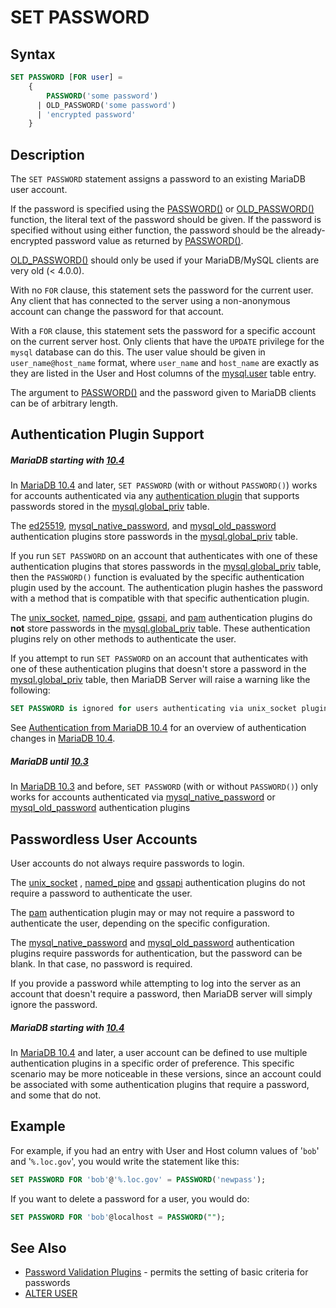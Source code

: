 # SET PASSWORD

## Syntax

```sql
SET PASSWORD [FOR user] =
    {
        PASSWORD('some password')
      | OLD_PASSWORD('some password')
      | 'encrypted password'
    }
```

## Description

The `SET PASSWORD` statement assigns a password to an existing MariaDB user
account.

If the password is specified using the [PASSWORD()](/built-in-functions/secondary-functions/encryption-hashing-and-compression-functions/password/) or [OLD_PASSWORD()](/built-in-functions/secondary-functions/encryption-hashing-and-compression-functions/old_password/)
function, the literal text of the password should be given. If the
password is specified without using either function, the password
should be the already-encrypted password value as returned by
[PASSWORD()](/built-in-functions/secondary-functions/encryption-hashing-and-compression-functions/password/).

[OLD_PASSWORD()](/built-in-functions/secondary-functions/encryption-hashing-and-compression-functions/old_password/) should only be used if your MariaDB/MySQL clients are very old (&lt; 4.0.0).

With no `FOR` clause, this statement sets the password for the current
user. Any client that has connected to the server using a non-anonymous
account can change the password for that account.

With a `FOR` clause, this statement sets the password for a specific
account on the current server host. Only clients that have the `UPDATE`
privilege for the `mysql` database can do this. The user value should be
given in <code class="fixed" style="white-space:pre-wrap">user_name@host_name</code> format, where `user_name` and `host_name` are
exactly as they are listed in the User and Host columns of the
[mysql.user](/sql-statements-structure/sql-statements/administrative-sql-statements/system-tables/the-mysql-database-tables/mysqluser-table/) table entry.

The argument to [PASSWORD()](/built-in-functions/secondary-functions/encryption-hashing-and-compression-functions/password/) and the password given to MariaDB clients can be of arbitrary length.

## Authentication Plugin Support

##### MariaDB starting with [10.4](/kb/en/what-is-mariadb-104/)

In [MariaDB 10.4](/kb/en/what-is-mariadb-104/) and later, `SET PASSWORD` (with or without `PASSWORD()`) works for accounts authenticated via any [authentication plugin](/columns-storage-engines-and-plugins/plugins/authentication-plugins/) that supports passwords stored in the [mysql.global_priv](/sql-statements-structure/sql-statements/administrative-sql-statements/system-tables/the-mysql-database-tables/mysqlglobal_priv-table/) table.

The [ed25519](/columns-storage-engines-and-plugins/plugins/authentication-plugins/authentication-plugin-ed25519/), [mysql_native_password](/columns-storage-engines-and-plugins/plugins/authentication-plugins/authentication-plugin-mysql_native_password/), and [mysql_old_password](/columns-storage-engines-and-plugins/plugins/authentication-plugins/authentication-plugin-mysql_old_password/) authentication plugins store passwords in the [mysql.global_priv](/sql-statements-structure/sql-statements/administrative-sql-statements/system-tables/the-mysql-database-tables/mysqlglobal_priv-table/) table.

If you run `SET PASSWORD` on an account that authenticates with one of these authentication plugins that stores passwords in the [mysql.global_priv](/sql-statements-structure/sql-statements/administrative-sql-statements/system-tables/the-mysql-database-tables/mysqlglobal_priv-table/) table, then the `PASSWORD()` function is evaluated by the specific authentication plugin used by the account. The authentication plugin hashes the password with a method that is compatible with that specific authentication plugin.

The [unix_socket](/columns-storage-engines-and-plugins/plugins/authentication-plugins/authentication-plugin-unix-socket/), [named_pipe](/columns-storage-engines-and-plugins/plugins/authentication-plugins/authentication-plugin-named-pipe/), [gssapi](/columns-storage-engines-and-plugins/plugins/authentication-plugins/authentication-plugin-gssapi/), and [pam](/columns-storage-engines-and-plugins/plugins/authentication-plugins/authentication-with-pluggable-authentication-modules-pam/authentication-plugin-pam/) authentication plugins do <strong>not</strong> store passwords in the [mysql.global_priv](/sql-statements-structure/sql-statements/administrative-sql-statements/system-tables/the-mysql-database-tables/mysqlglobal_priv-table/) table. These authentication plugins rely on other methods to authenticate the user.

If you attempt to run `SET PASSWORD` on an account that authenticates with one of these authentication plugins that doesn't store a password in the [mysql.global_priv](/sql-statements-structure/sql-statements/administrative-sql-statements/system-tables/the-mysql-database-tables/mysqlglobal_priv-table/) table, then MariaDB Server will raise a warning like the following:

```sql
SET PASSWORD is ignored for users authenticating via unix_socket plugin
```

See [Authentication from MariaDB 10.4](/mariadb-administration/user-server-security/user-account-management/authentication-from-mariadb-104/) for an overview of authentication changes in [MariaDB 10.4](/kb/en/what-is-mariadb-104/).

##### MariaDB until [10.3](/kb/en/what-is-mariadb-103/)

In [MariaDB 10.3](/kb/en/what-is-mariadb-103/) and before, `SET PASSWORD` (with or without `PASSWORD()`) only works for accounts authenticated via [mysql_native_password](/columns-storage-engines-and-plugins/plugins/authentication-plugins/authentication-plugin-mysql_native_password/) or [mysql_old_password](/columns-storage-engines-and-plugins/plugins/authentication-plugins/authentication-plugin-mysql_old_password/) authentication plugins

## Passwordless User Accounts

User accounts do not always require passwords to login.

The [unix_socket](/columns-storage-engines-and-plugins/plugins/authentication-plugins/authentication-plugin-unix-socket/) ,  [named_pipe](/columns-storage-engines-and-plugins/plugins/authentication-plugins/authentication-plugin-named-pipe/) and [gssapi](/columns-storage-engines-and-plugins/plugins/authentication-plugins/authentication-plugin-gssapi/) authentication plugins do not require a password to authenticate the user.

The [pam](/columns-storage-engines-and-plugins/plugins/authentication-plugins/authentication-with-pluggable-authentication-modules-pam/authentication-plugin-pam/) authentication plugin may or may not require a password to authenticate the user, depending on the specific configuration.

The [mysql_native_password](/columns-storage-engines-and-plugins/plugins/authentication-plugins/authentication-plugin-mysql_native_password/) and [mysql_old_password](/columns-storage-engines-and-plugins/plugins/authentication-plugins/authentication-plugin-mysql_old_password/) authentication plugins require passwords for authentication, but the password can be blank. In that case, no password is required.

If you provide a password while attempting to log into the server as an account that doesn't require a password, then MariaDB server will simply ignore the password.

##### MariaDB starting with [10.4](/kb/en/what-is-mariadb-104/)

In [MariaDB 10.4](/kb/en/what-is-mariadb-104/) and later, a user account can be defined to use multiple authentication plugins in a specific order of preference. This specific scenario may be more noticeable in these versions, since an account could be associated with some authentication plugins that require a password, and some that do not.

## Example

For example, if you had an entry with User and
Host column values of '<code class="fixed" style="white-space:pre-wrap">bob</code>' and 
'<code class="fixed" style="white-space:pre-wrap">%.loc.gov</code>', you would write the
statement like this:

```sql
SET PASSWORD FOR 'bob'@'%.loc.gov' = PASSWORD('newpass');
```

If you want to delete a password for a user, you would do:

```sql
SET PASSWORD FOR 'bob'@localhost = PASSWORD("");
```

## See Also

- [Password Validation Plugins](/columns-storage-engines-and-plugins/plugins/password-validation-plugins/) - permits the setting of basic criteria for passwords
- [ALTER USER](/sql-statements-structure/sql-statements/account-management-sql-commands/alter-user/)